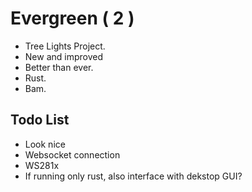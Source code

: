 # Evergreen ( 2 )

* Tree Lights Project.
* New and improved
* Better than ever.
* Rust.
* Bam.

## Todo List

- Look nice
- Websocket connection
- WS281x
- If running only rust, also interface with dekstop GUI?
